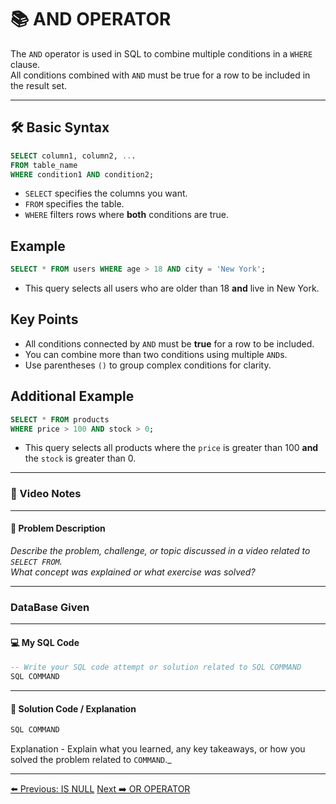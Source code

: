 <!-- markdownlint-disable MD033 -->
<!-- markdownlint-disable MD004 -->

# 📚 AND OPERATOR

The `AND` operator is used in SQL to combine multiple conditions in a `WHERE` clause.  
All conditions combined with `AND` must be true for a row to be included in the result set.

---

## 🛠️ Basic Syntax

```sql
SELECT column1, column2, ...
FROM table_name
WHERE condition1 AND condition2;
```

- `SELECT` specifies the columns you want.
- `FROM` specifies the table.
- `WHERE` filters rows where **both** conditions are true.

## Example

```sql
SELECT * FROM users WHERE age > 18 AND city = 'New York';
```

- This query selects all users who are older than 18 **and** live in New York.

## Key Points

- All conditions connected by `AND` must be **true** for a row to be included.
- You can combine more than two conditions using multiple `AND`s.
- Use parentheses `()` to group complex conditions for clarity.

## Additional Example

```sql
SELECT * FROM products
WHERE price > 100 AND stock > 0;
```

- This query selects all products where the `price` is greater than 100 **and** the `stock` is greater than 0.

---

### 🎥 Video Notes

---

#### 📝 Problem Description

_Describe the problem, challenge, or topic discussed in a video related to `SELECT FROM`._  
_What concept was explained or what exercise was solved?_

---

### DataBase Given

---

#### 💻 My SQL Code

```sql
-- Write your SQL code attempt or solution related to SQL COMMAND
SQL COMMAND
```

---

#### 🧠 Solution Code / Explanation

```sql
SQL COMMAND
```

Explanation - Explain what you learned, any key takeaways, or how you solved the problem related to `COMMAND`._

---

[⬅️ Previous: IS NULL](isnull.md)   [Next ➡️ OR OPERATOR](oroperator.md)
